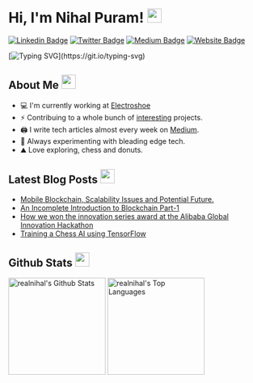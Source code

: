 # Hi, I'm Nihal Puram! <img src="https://media.giphy.com/media/hvRJCLFzcasrR4ia7z/giphy.gif" width="28"/>
[![Linkedin Badge](https://img.shields.io/badge/-LinkedIn-0e76a8?style=flat-square&logo=Linkedin&logoColor=white)](https://www.linkedin.com/in/nihal-puram/)
[![Twitter Badge](https://img.shields.io/badge/-Twitter-00acee?style=flat-square&logo=Twitter&logoColor=white)](https://twitter.com/PuramNihal)
[![Medium Badge](https://img.shields.io/badge/Medium-12100E?style=flat-square&logo=Medium&logoColor=white)](https://medium.com/@nihalpuram)
[![Website Badge](https://img.shields.io/badge/Website-3b5998?style=flat-square&logo=google-chrome&logoColor=white)](https://www.nihalpuram.ml/)

[![Typing SVG](https://readme-typing-svg.herokuapp.com?font=comfortaa&color=%23F77B93&size=25&height=40&lines=Nice+to+meet+you!;I'm+a+Software+Developer;Tech+Blogger;Deep+Learning+enthusiast;)](https://git.io/typing-svg)

## About Me <img src="https://c.tenor.com/uZFq07-ujK8AAAAi/man-shrugging-joypixels.gif" width="28"/>
* 💻 I'm currently working at <a href="https://www.electroshoe.com">Electroshoe</a> 
* ⚡ Contribuing to a whole bunch of <a href="http://github.com/realnihal">interesting</a> projects.
* 🖨️ I write tech articles almost every week on <a href="https://medium.com/@nihalpuram">Medium</a>. 
* 🌱 Always experimenting with bleading edge tech. 
* ⛰️ Love exploring, chess and donuts.
<p align="center">

## Latest Blog Posts <img src="https://c.tenor.com/lZE8tZGKLQ4AAAAi/saturn-v-space.gif" width="28"/>
<!-- BLOG-POST-LIST:START -->
- [Mobile Blockchain, Scalability Issues and Potential Future.](https://www.nihalpuram.ml/2022/01/17/genesisblock/)
- [An Incomplete Introduction to Blockchain Part-1](https://www.nihalpuram.ml/2022/01/17/blockchain1/)
- [How we won the innovation series award at the Alibaba Global Innovation Hackathon](https://www.nihalpuram.ml/2021/10/30/alibaba/)
- [Training a Chess AI using TensorFlow](https://www.nihalpuram.ml/2021/09/14/chess-ai/)
<!-- BLOG-POST-LIST:END -->

## Github Stats <img src="https://c.tenor.com/ZULdaf8iCHgAAAAi/100-discord.gif" width="28"/>
  
 <a href="https://github.com/realnihal/"><img alt="realnihal's Github Stats" src="https://denvercoder1-github-readme-stats.vercel.app/api/?username=realnihal&show_icons=true&count_private=true&theme=react&hide_border=true&bg_color=1F222E&title_color=F85D7F&icon_color=F8D866" height="192px"/></a>
  <a href="https://github.com/realnihal"><img alt="realnihal's Top Languages" src="https://github-readme-stats.vercel.app/api/top-langs/?username=realnihal&langs_count=8&layout=compact&theme=react&hide_border=true&bg_color=1F222E&title_color=F85D7F&icon_color=F8D866&hide=javascript,html,scss" height="192px"/></a>
</p>
